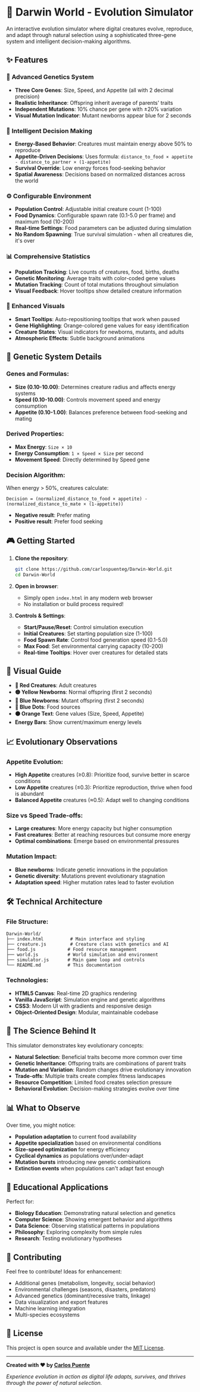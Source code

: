 # 🧬 Darwin World - Evolution Simulator

An interactive evolution simulator where digital creatures evolve, reproduce, and adapt through natural selection using a sophisticated three-gene system and intelligent decision-making algorithms.

## ✨ Features

### 🧬 **Advanced Genetics System**
- **Three Core Genes**: Size, Speed, and Appetite (all with 2 decimal precision)
- **Realistic Inheritance**: Offspring inherit average of parents' traits
- **Independent Mutations**: 10% chance per gene with ±20% variation
- **Visual Mutation Indicator**: Mutant newborns appear blue for 2 seconds

### 🎯 **Intelligent Decision Making**
- **Energy-Based Behavior**: Creatures must maintain energy above 50% to reproduce
- **Appetite-Driven Decisions**: Uses formula: `distance_to_food × appetite - distance_to_partner × (1-appetite)`
- **Survival Override**: Low energy forces food-seeking behavior
- **Spatial Awareness**: Decisions based on normalized distances across the world

### ⚙️ **Configurable Environment**
- **Population Control**: Adjustable initial creature count (1-100)
- **Food Dynamics**: Configurable spawn rate (0.1-5.0 per frame) and maximum food (10-200)
- **Real-time Settings**: Food parameters can be adjusted during simulation
- **No Random Spawning**: True survival simulation - when all creatures die, it's over

### 📊 **Comprehensive Statistics**
- **Population Tracking**: Live counts of creatures, food, births, deaths
- **Genetic Monitoring**: Average traits with color-coded gene values
- **Mutation Tracking**: Count of total mutations throughout simulation
- **Visual Feedback**: Hover tooltips show detailed creature information

### 🎨 **Enhanced Visuals**
- **Smart Tooltips**: Auto-repositioning tooltips that work when paused
- **Gene Highlighting**: Orange-colored gene values for easy identification
- **Creature States**: Visual indicators for newborns, mutants, and adults
- **Atmospheric Effects**: Subtle background animations

## 🔬 Genetic System Details

### **Genes and Formulas:**
- **Size (0.10-10.00)**: Determines creature radius and affects energy systems
- **Speed (0.10-10.00)**: Controls movement speed and energy consumption
- **Appetite (0.10-1.00)**: Balances preference between food-seeking and mating

### **Derived Properties:**
- **Max Energy**: `Size × 10`
- **Energy Consumption**: `1 × Speed × Size` per second
- **Movement Speed**: Directly determined by Speed gene

### **Decision Algorithm:**
When energy > 50%, creatures calculate:
```
Decision = (normalized_distance_to_food × appetite) - (normalized_distance_to_mate × (1-appetite))
```
- **Negative result**: Prefer mating
- **Positive result**: Prefer food seeking

## 🎮 Getting Started

1. **Clone the repository**:
   ```bash
   git clone https://github.com/carlospuenteg/Darwin-World.git
   cd Darwin-World
   ```

2. **Open in browser**:
   - Simply open `index.html` in any modern web browser
   - No installation or build process required!

3. **Controls & Settings**:
   - **Start/Pause/Reset**: Control simulation execution
   - **Initial Creatures**: Set starting population size (1-100)
   - **Food Spawn Rate**: Control food generation speed (0.1-5.0)
   - **Max Food**: Set environmental carrying capacity (10-200)
   - **Real-time Tooltips**: Hover over creatures for detailed stats

## 🎨 Visual Guide

- **🔴 Red Creatures**: Adult creatures
- **🟡 Yellow Newborns**: Normal offspring (first 2 seconds)
- **🔵 Blue Newborns**: Mutant offspring (first 2 seconds)
- **🔵 Blue Dots**: Food sources
- **🟠 Orange Text**: Gene values (Size, Speed, Appetite)
- **Energy Bars**: Show current/maximum energy levels

## 📈 Evolutionary Observations

### **Appetite Evolution:**
- **High Appetite** creatures (≥0.8): Prioritize food, survive better in scarce conditions
- **Low Appetite** creatures (≤0.3): Prioritize reproduction, thrive when food is abundant
- **Balanced Appetite** creatures (≈0.5): Adapt well to changing conditions

### **Size vs Speed Trade-offs:**
- **Large creatures**: More energy capacity but higher consumption
- **Fast creatures**: Better at reaching resources but consume more energy
- **Optimal combinations**: Emerge based on environmental pressures

### **Mutation Impact:**
- **Blue newborns**: Indicate genetic innovations in the population
- **Genetic diversity**: Mutations prevent evolutionary stagnation
- **Adaptation speed**: Higher mutation rates lead to faster evolution

## 🛠 Technical Architecture

### **File Structure:**
```
Darwin-World/
├── index.html          # Main interface and styling
├── creature.js         # Creature class with genetics and AI
├── food.js            # Food resource management  
├── world.js           # World simulation and environment
├── simulator.js       # Main game loop and controls
└── README.md          # This documentation
```

### **Technologies:**
- **HTML5 Canvas**: Real-time 2D graphics rendering
- **Vanilla JavaScript**: Simulation engine and genetic algorithms
- **CSS3**: Modern UI with gradients and responsive design
- **Object-Oriented Design**: Modular, maintainable codebase

## 🔬 The Science Behind It

This simulator demonstrates key evolutionary concepts:

- **Natural Selection**: Beneficial traits become more common over time
- **Genetic Inheritance**: Offspring traits are combinations of parent traits
- **Mutation and Variation**: Random changes drive evolutionary innovation
- **Trade-offs**: Multiple traits create complex fitness landscapes
- **Resource Competition**: Limited food creates selection pressure
- **Behavioral Evolution**: Decision-making strategies evolve over time

## 📊 What to Observe

Over time, you might notice:
- **Population adaptation** to current food availability
- **Appetite specialization** based on environmental conditions
- **Size-speed optimization** for energy efficiency
- **Cyclical dynamics** as populations over/under-adapt
- **Mutation bursts** introducing new genetic combinations
- **Extinction events** when populations can't adapt fast enough

## 🚀 Educational Applications

Perfect for:
- **Biology Education**: Demonstrating natural selection and genetics
- **Computer Science**: Showing emergent behavior and algorithms
- **Data Science**: Observing statistical patterns in populations
- **Philosophy**: Exploring complexity from simple rules
- **Research**: Testing evolutionary hypotheses

## 🤝 Contributing

Feel free to contribute! Ideas for enhancement:
- Additional genes (metabolism, longevity, social behavior)
- Environmental challenges (seasons, disasters, predators)
- Advanced genetics (dominant/recessive traits, linkage)
- Data visualization and export features
- Machine learning integration
- Multi-species ecosystems

## 📜 License

This project is open source and available under the [MIT License](LICENSE).

---

**Created with ❤️ by [Carlos Puente](https://github.com/carlospuenteg)**

*Experience evolution in action as digital life adapts, survives, and thrives through the power of natural selection.* 